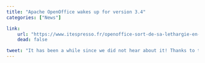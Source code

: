 ```yaml
---
title: "Apache OpenOffice wakes up for version 3.4"
categories: ["News"]

link:
    url: "https://www.itespresso.fr/openoffice-sort-de-sa-lethargie-en-version-3-4-53153.html"
    dead: false

tweet: "It has been a while since we did not hear about it! Thanks to the dev community!"
---
```

